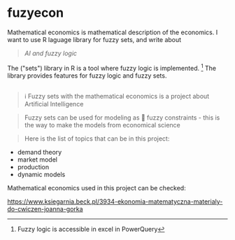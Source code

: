 # fuzyecon
Mathematical economics is mathematical description of the economics.
I want to use R laguage library for fuzzy sets, and write about

> *AI and fuzzy logic*

The ("sets") library in R is a tool where fuzzy logic is implemented. [^1]
The library provides features for fuzzy logic and fuzzy sets.

## 

> ℹ️ Fuzzy sets with the mathematical economics is a project about Artificial Intelligence

> Fuzzy sets can be used for modeling as 📌 fuzzy constraints - this is the way to make the models from economical science

> Here is the list of topics that can be in this project:

* demand theory
* market model
* production 
* dynamic models

Mathematical economics used in this project can be checked:

https://www.ksiegarnia.beck.pl/3934-ekonomia-matematyczna-materialy-do-cwiczen-joanna-gorka

[^1]: Fuzzy logic is accessible in excel in PowerQuery
